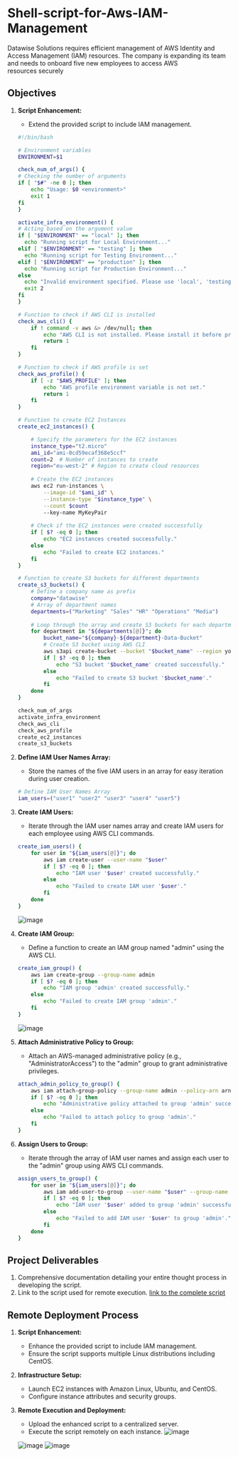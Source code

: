# Shell-script-for-Aws-IAM-Management
Datawise Solutions requires efficient management of AWS Identity and Access Management (IAM) resources. The company is expanding its team and needs to onboard five new employees to access AWS resources securely


## Objectives

1. **Script Enhancement:**
    - Extend the provided script to include IAM management.
    
    ```bash
    #!/bin/bash

    # Environment variables
    ENVIRONMENT=$1

    check_num_of_args() {
    # Checking the number of arguments
    if [ "$#" -ne 0 ]; then
        echo "Usage: $0 <environment>"
        exit 1
    fi
    }

    activate_infra_environment() {
    # Acting based on the argument value
    if [ "$ENVIRONMENT" == "local" ]; then
      echo "Running script for Local Environment..."
    elif [ "$ENVIRONMENT" == "testing" ]; then
      echo "Running script for Testing Environment..."
    elif [ "$ENVIRONMENT" == "production" ]; then
      echo "Running script for Production Environment..."
    else
      echo "Invalid environment specified. Please use 'local', 'testing', or 'production'."
      exit 2
    fi
    }

    # Function to check if AWS CLI is installed
    check_aws_cli() {
        if ! command -v aws &> /dev/null; then
            echo "AWS CLI is not installed. Please install it before proceeding."
            return 1
        fi
    }

    # Function to check if AWS profile is set
    check_aws_profile() {
        if [ -z "$AWS_PROFILE" ]; then
            echo "AWS profile environment variable is not set."
            return 1
        fi
    }

    # Function to create EC2 Instances
    create_ec2_instances() {

        # Specify the parameters for the EC2 instances
        instance_type="t2.micro"
        ami_id="ami-0cd59ecaf368e5ccf"  
        count=2  # Number of instances to create
        region="eu-west-2" # Region to create cloud resources
        
        # Create the EC2 instances
        aws ec2 run-instances \
            --image-id "$ami_id" \
            --instance-type "$instance_type" \
            --count $count
            --key-name MyKeyPair
            
        # Check if the EC2 instances were created successfully
        if [ $? -eq 0 ]; then
            echo "EC2 instances created successfully."
        else
            echo "Failed to create EC2 instances."
        fi
    }

    # Function to create S3 buckets for different departments
    create_s3_buckets() {
        # Define a company name as prefix
        company="datawise"
        # Array of department names
        departments=("Marketing" "Sales" "HR" "Operations" "Media")
        
        # Loop through the array and create S3 buckets for each department
        for department in "${departments[@]}"; do
            bucket_name="${company}-${department}-Data-Bucket"
            # Create S3 bucket using AWS CLI
            aws s3api create-bucket --bucket "$bucket_name" --region your-region
            if [ $? -eq 0 ]; then
                echo "S3 bucket '$bucket_name' created successfully."
            else
                echo "Failed to create S3 bucket '$bucket_name'."
            fi
        done
    }

    check_num_of_args
    activate_infra_environment
    check_aws_cli
    check_aws_profile
    create_ec2_instances
    create_s3_buckets
    ```

2. **Define IAM User Names Array:**
    - Store the names of the five IAM users in an array for easy iteration during user creation.

    ```bash
    # Define IAM User Names Array
    iam_users=("user1" "user2" "user3" "user4" "user5")
    ```

3. **Create IAM Users:**
    - Iterate through the IAM user names array and create IAM users for each employee using AWS CLI commands.

    ```bash
    create_iam_users() {
        for user in "${iam_users[@]}"; do
            aws iam create-user --user-name "$user"
            if [ $? -eq 0 ]; then
                echo "IAM user '$user' created successfully."
            else
                echo "Failed to create IAM user '$user'."
            fi
        done
    }
    ```
    ![image](https://github.com/Fumnanya92/Darey.io_Projects/assets/104866089/0134cbd8-1d7c-4236-9c93-de428358bbcc)


4. **Create IAM Group:**
    - Define a function to create an IAM group named "admin" using the AWS CLI.

    ```bash
    create_iam_group() {
        aws iam create-group --group-name admin
        if [ $? -eq 0 ]; then
            echo "IAM group 'admin' created successfully."
        else
            echo "Failed to create IAM group 'admin'."
        fi
    }
    ```
    ![image](https://github.com/Fumnanya92/Darey.io_Projects/assets/104866089/699b86ad-6c37-49e2-be25-24f76924b145)


5. **Attach Administrative Policy to Group:**
    - Attach an AWS-managed administrative policy (e.g., "AdministratorAccess") to the "admin" group to grant administrative privileges.

    ```bash
    attach_admin_policy_to_group() {
        aws iam attach-group-policy --group-name admin --policy-arn arn:aws:iam::aws:policy/AdministratorAccess
        if [ $? -eq 0 ]; then
            echo "Administrative policy attached to group 'admin' successfully."
        else
            echo "Failed to attach policy to group 'admin'."
        fi
    }
    ```



6. **Assign Users to Group:**
    - Iterate through the array of IAM user names and assign each user to the "admin" group using AWS CLI commands.

    ```bash
    assign_users_to_group() {
        for user in "${iam_users[@]}"; do
            aws iam add-user-to-group --user-name "$user" --group-name admin
            if [ $? -eq 0 ]; then
                echo "IAM user '$user' added to group 'admin' successfully."
            else
                echo "Failed to add IAM user '$user' to group 'admin'."
            fi
        done
    }
    ```

## Project Deliverables

1. Comprehensive documentation detailing your entire thought process in developing the script.
2. Link to the script used for remote execution.
[link to the complete script](https://github.com/Fumnanya92/Shell-script-for-Aws-IAM-Management/blob/main/Project-script.md)

## Remote Deployment Process

1. **Script Enhancement:**
    - Enhance the provided script to include IAM management.
    - Ensure the script supports multiple Linux distributions including CentOS.

2. **Infrastructure Setup:**
    - Launch EC2 instances with Amazon Linux, Ubuntu, and CentOS.
    - Configure instance attributes and security groups.

3. **Remote Execution and Deployment:**
    - Upload the enhanced script to a centralized server.
    - Execute the script remotely on each instance.
    ![image](https://github.com/Fumnanya92/Darey.io_Projects/assets/104866089/728040e9-cfaf-404c-971c-ea9ac11c8516)

   ![image](https://github.com/Fumnanya92/Darey.io_Projects/assets/104866089/61424904-f782-44e2-8c4b-db9979b716bd)
   ![image](https://github.com/Fumnanya92/Darey.io_Projects/assets/104866089/1e17e4aa-0c6c-469b-b177-bfa613c8d4e8)


